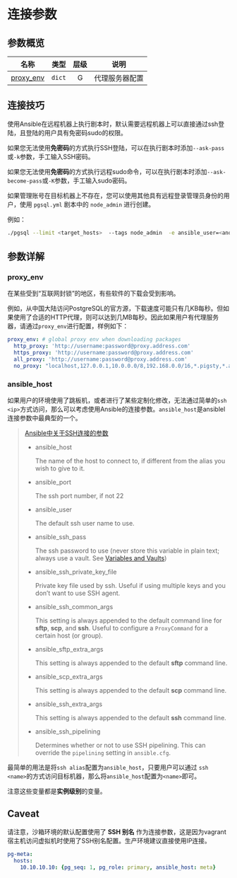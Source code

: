 # 连接参数

## 参数概览

|          名称           |  类型  | 层级 | 说明           |
| :---------------------: | :----: | :--: | -------------- |
| [proxy_env](#proxy_env) | `dict` |  G   | 代理服务器配置 |


## 连接技巧

使用Ansible在远程机器上执行剧本时，默认需要远程机器上可以直接通过ssh登陆，且登陆的用户具有免密码sudo的权限。

如果您无法使用**免密码**的方式执行SSH登陆，可以在执行剧本时添加`--ask-pass`或`-k`参数，手工输入SSH密码。

如果您无法使用**免密码**的方式执行远程sudo命令，可以在执行剧本时添加`--ask-become-pass`或`-K`参数，手工输入sudo密码。

如果管理账号在目标机器上不存在，您可以使用其他具有远程登录管理员身份的用户，使用 `pgsql.yml` 剧本中的 `node_admin` 进行创建。

例如：

```bash
./pgsql --limit <target_hosts>  --tags node_admin  -e ansible_user=<another_admin> --ask-pass --ask-become-pass 
```



## 参数详解

### proxy_env

在某些受到“互联网封锁”的地区，有些软件的下载会受到影响。

例如，从中国大陆访问PostgreSQL的官方源，下载速度可能只有几KB每秒。但如果使用了合适的HTTP代理，则可以达到几MB每秒。因此如果用户有代理服务器，请通过`proxy_env`进行配置，样例如下：

```yaml
proxy_env: # global proxy env when downloading packages
  http_proxy: 'http://username:password@proxy.address.com'
  https_proxy: 'http://username:password@proxy.address.com'
  all_proxy: 'http://username:password@proxy.address.com'
  no_proxy: "localhost,127.0.0.1,10.0.0.0/8,192.168.0.0/16,*.pigsty,*.aliyun.com,mirrors.aliyuncs.com,mirrors.tuna.tsinghua.edu.cn,mirrors.zju.edu.cn"
```



### ansible_host

如果用户的环境使用了跳板机，或者进行了某些定制化修改，无法通过简单的`ssh <ip>`方式访问，那么可以考虑使用Ansible的连接参数。`ansible_host`是ansiblel连接参数中最典型的一个。

> [Ansible中关于SSH连接的参数](https://docs.ansible.com/ansible/2.3/intro_inventory.html#list-of-behavioral-inventory-parameters)
>
> - ansible_host
>
>   The name of the host to connect to, if different from the alias you wish to give to it.
>
> - ansible_port
>
>   The ssh port number, if not 22
>
> - ansible_user
>
>   The default ssh user name to use.
>
> - ansible_ssh_pass
>
>   The ssh password to use (never store this variable in plain text; always use a vault. See [Variables and Vaults](https://docs.ansible.com/ansible/2.3/playbooks_best_practices.html#best-practices-for-variables-and-vaults))
>
> - ansible_ssh_private_key_file
>
>   Private key file used by ssh. Useful if using multiple keys and you don’t want to use SSH agent.
>
> - ansible_ssh_common_args
>
>   This setting is always appended to the default command line for **sftp**, **scp**, and **ssh**. Useful to configure a `ProxyCommand` for a certain host (or group).
>
> - ansible_sftp_extra_args
>
>   This setting is always appended to the default **sftp** command line.
>
> - ansible_scp_extra_args
>
>   This setting is always appended to the default **scp** command line.
>
> - ansible_ssh_extra_args
>
>   This setting is always appended to the default **ssh** command line.
>
> - ansible_ssh_pipelining
>
>   Determines whether or not to use SSH pipelining. This can override the `pipelining` setting in `ansible.cfg`.

最简单的用法是将`ssh alias`配置为`ansible_host`，只要用户可以通过 `ssh <name>`的方式访问目标机器，那么将`ansible_host`配置为`<name>`即可。

注意这些变量都是**实例级别**的变量。



## Caveat

请注意，沙箱环境的默认配置使用了 **SSH 别名** 作为连接参数，这是因为vagrant宿主机访问虚拟机时使用了SSH别名配置。生产环境建议直接使用IP连接。

```yaml
pg-meta:
  hosts:
    10.10.10.10: {pg_seq: 1, pg_role: primary, ansible_host: meta}
```

